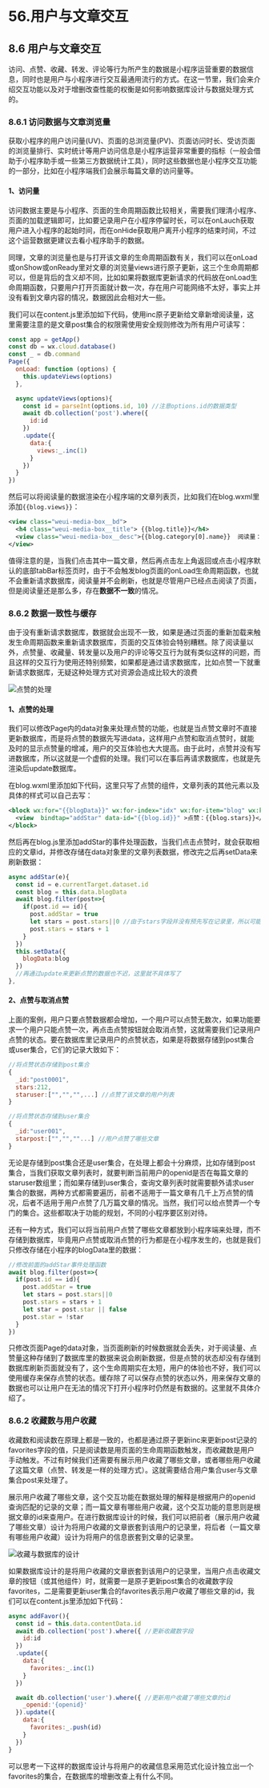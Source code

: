 # 56.用户与文章交互

## 8.6 用户与文章交互
访问、点赞、收藏、转发、评论等行为所产生的数据是小程序运营重要的数据信息，同时也是用户与小程序进行交互最通用流行的方式。在这一节里，我们会来介绍交互功能以及对于增删改查性能的权衡是如何影响数据库设计与数据处理方式的。

### 8.6.1 访问数据与文章浏览量
获取小程序的用户访问量(UV)、页面的总浏览量(PV)、页面访问时长、受访页面的浏览量排行、实时统计等用户访问信息是小程序运营非常重要的指标（一般会借助于小程序助手或一些第三方数据统计工具），同时这些数据也是小程序交互功能的一部分，比如在小程序端我们会展示每篇文章的访问量等。

#### 1、访问量
访问数据主要是与小程序、页面的生命周期函数比较相关，需要我们理清小程序、页面的加载逻辑即可，比如要记录用户在小程序停留时长，可以在onLauch获取用户进入小程序的起始时间，而在onHide获取用户离开小程序的结束时间，不过这个运营数据更建议去看小程序助手的数据。

同理，文章的浏览量也是与打开该文章的生命周期函数有关，我们可以在onLoad或onShow或onReady里对文章的浏览量views进行原子更新，这三个生命周期都可以，但是背后的含义却不同，比如如果将数据库更新请求的代码放在onLoad生命周期函数，只要用户打开页面就计数一次，存在用户可能网络不太好，事实上并没有看到文章内容的情况，数据因此会相对大一些。

我们可以在content.js里添加如下代码，使用inc原子更新给文章新增阅读量，这里需要注意的是文章post集合的权限需使用安全规则修改为所有用户可读写：
```javascript
const app = getApp()
const db = wx.cloud.database()
const _ = db.command
Page({
  onLoad: function (options) {
    this.updateViews(options)
  },

  async updateViews(options){
    const id = parseInt(options.id, 10) //注意options.id的数据类型
    await db.collection('post').where({
      id:id
    })
    .update({
      data:{
        views:_.inc(1)
      }
    })
  }
})
```
然后可以将阅读量的数据渲染在小程序端的文章列表页，比如我们在blog.wxml里添加`{{blog.views}}`：
```xml
<view class="weui-media-box__bd">
  <h4 class="weui-media-box__title"> {{blog.title}}</h4>
  <view class="weui-media-box__desc">{{blog.category[0].name}}  阅读量：{{blog.views}}</view>
</view>
```
值得注意的是，当我们点击其中一篇文章，然后再点击左上角返回或点击小程序默认的底部tabBar标签页时，由于不会触发blog页面的onLoad生命周期函数，也就不会重新请求数据库，阅读量并不会刷新，也就是尽管用户已经点击阅读了页面，但是阅读量还是那么多，存在**数据不一致**的情况。

### 8.6.2 数据一致性与缓存
由于没有重新请求数据库，数据就会出现不一致，如果是通过页面的重新加载来触发生命周期函数来重新请求数据库，页面的交互体验会特别糟糕。除了阅读量以外，点赞量、收藏量、转发量以及用户的评论等交互行为就有类似这样的问题，而且这样的交互行为使用还特别频繁，如果都是通过请求数据库，比如点赞一下就重新请求数据库，无疑这种处理方式对资源会造成比较大的浪费

![点赞的处理](./images/8df7b6db105e4deb9d1820e6a9ef384d.png )

#### 1、点赞的处理
我们可以修改Page内的data对象来处理点赞的功能，也就是当点赞文章时不直接更新数据库，而是将点赞的数据先写进data，这样用户点赞和取消点赞时，就能及时的显示点赞量的增减，用户的交互体验也大大提高。由于此时，点赞并没有写进数据库，所以这就是一个虚假的处理。我们可以在事后再请求数据库，也就是先渲染后update数据库。

在blog.wxml里添加如下代码，这里只写了点赞的组件，文章列表的其他元素以及具体的样式可以自己去写：
```xml
<block wx:for="{{blogData}}" wx:for-index="idx" wx:for-item="blog" wx:key="item" >
  <view  bindtap="addStar" data-id="{{blog.id}}" >点赞：{{blog.stars}}</view> 
</block>
```
然后再在blog.js里添加addStar的事件处理函数，当我们点击点赞时，就会获取相应的文章id，并修改存储在data对象里的文章列表数据，修改完之后再setData来刷新数据：
```javascript
async addStar(e){
  const id = e.currentTarget.dataset.id
  const blog = this.data.blogData
  await blog.filter(post=>{
    if(post.id == id){
      post.addStar = true
      let stars = post.stars||0 //由于stars字段并没有预先写在记录里，所以可能为undefined，
      post.stars = stars + 1
    }
  })
  this.setData({
    blogData:blog
  })
  //再通过update来更新点赞的数据也不迟，这里就不具体写了
},
```

#### 2、点赞与取消点赞
上面的案例，用户只要点赞数据都会增加，一个用户可以点赞无数次，如果功能要求一个用户只能点赞一次，再点击点赞按钮就会取消点赞，这就需要我们记录用户点赞的状态。要在数据库里记录用户的点赞状态，如果是将数据存储到post集合或user集合，它们的记录大致如下：
```javascript
//将点赞状态存储到post集合
{
  _id:"post0001",
  stars:212,
  staruser:["","","",...] //点赞了该文章的用户列表
}

//将点赞状态存储到user集合
{
  _id:"user001",
  starpost:["","",""...] //用户点赞了哪些文章
}
```
无论是存储到post集合还是user集合，在处理上都会十分麻烦，比如存储到post集合，当我们获取文章列表时，就要判断当前用户的openid是否在每篇文章的staruser数组里；而如果存储到user集合，查询文章列表时就需要额外请求user集合的数据，两种方式都需要遍历，前者不适用于一篇文章有几千上万点赞的情况，后者不适用于用户点赞了几万篇文章的情况。当然，我们可以给点赞弄一个专门的集合。这些都取决于功能的规划，不同的小程序要区别对待。

还有一种方式，我们可以将当前用户点赞了哪些文章都放到小程序端来处理，而不存储到数据库，毕竟用户点赞或取消点赞的行为都是在小程序发生的，也就是我们只修改存储在小程序的blogData里的数据：

```javascript
//修改前面的addStar事件处理函数
await blog.filter(post=>{
  if(post.id == id){
    post.addStar = true
    let stars = post.stars||0 
    post.stars = stars + 1
    let star = post.star || false
    post.star = !star
  }
})
```
只修改页面Page的data对象，当页面刷新的时候数据就会丢失，对于阅读量、点赞量这种存储到了数据库里的数据来说会刷新数据，但是点赞的状态却没有存储到数据库刷新页面就没有了，这个生命周期实在太短，用户的体验也不好，我们可以使用缓存来保存点赞的状态。缓存除了可以保存点赞的状态以外，用来保存文章的数据也可以让用户在无法的情况下打开小程序时仍然是有数据的。这里就不具体介绍了。

### 8.6.2 收藏数与用户收藏
收藏数和阅读数在原理上都是一致的，也都是通过原子更新inc来更新post记录的favorites字段的值，只是阅读数是用页面的生命周期函数触发，而收藏数是用户手动触发。不过有时候我们还需要有展示用户收藏了哪些文章，或者哪些用户收藏了这篇文章（点赞、转发是一样的处理方式）。这就需要结合用户集合user与文章集合post来处理了。

展示用户收藏了哪些文章，这个交互功能在数据处理的解释是根据用户的openid查询匹配的记录的文章；而一篇文章有哪些用户收藏，这个交互功能的意思则是根据文章的id来查用户。在进行数据库设计的时候，我们可以把前者（展示用户收藏了哪些文章）设计为将用户收藏的文章嵌套到该用户的记录里，将后者（一篇文章有哪些用户收藏）设计为将用户的信息嵌套到文章的记录里。

![收藏与数据库的设计](./images/046451d53ebed2c46cf5bf965683d2d0.png )

如果数据库设计的是将用户收藏的文章嵌套到该用户的记录里，当用户点击收藏文章的按钮（或其他组件）时，就需要一是原子更新post集合的收藏数字段favorites，二是需要更新user集合的favorites表示用户收藏了哪些文章的id，我们可以在content.js里添加如下代码：
```javascript
async addFavor(){
  const id = this.data.contentData.id
  await db.collection('post').where({ //更新收藏数字段
    id:id
  })
  .update({
    data:{
      favorites:_.inc(1)
    }
  })

  await db.collection('user').where({ //更新用户收藏了哪些文章的id
    _openid:'{openid}'
  }).update({
    data:{
      favorites:_.push(id)
    }
  })
}
```
可以思考一下这样的数据库设计与将用户的收藏信息采用范式化设计独立出一个favorites的集合，在数据库的增删改查上有什么不同。